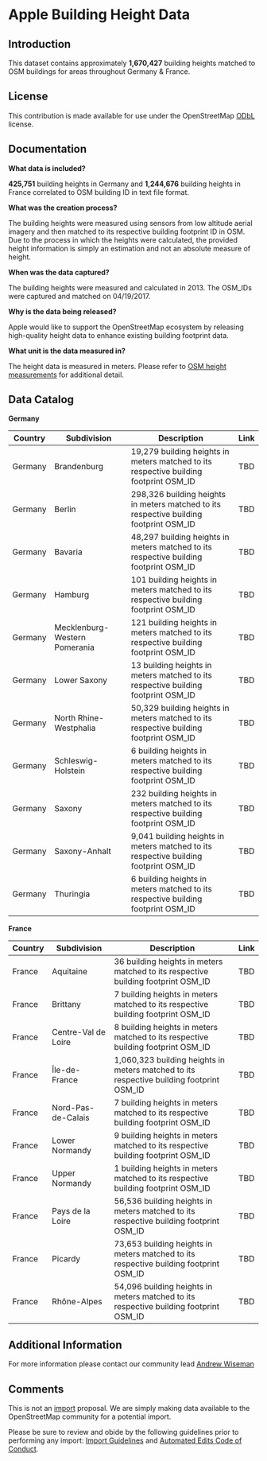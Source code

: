 # Apple Building Height Data


## Introduction

This dataset contains approximately **1,670,427** building heights matched to OSM buildings for areas throughout Germany & France. 

## License

This contribution is made available for use under the OpenStreetMap [ODbL](https://opendatacommons.org/licenses/odbl/) license.


## Documentation

**What data is included?**

**425,751** building heights in Germany and **1,244,676** building heights in France correlated to OSM building ID in text file format. 

**What was the creation process?**

The building heights were measured using sensors from low altitude aerial imagery and then matched to its respective building footprint ID in OSM.  Due to the process in which the heights were calculated, the provided height information is simply an estimation and not an absolute measure of height.  

**When was the data captured?**

The building heights were measured and calculated in 2013.  The OSM_IDs were captured and matched on 04/19/2017.  

**Why is the data being released?**

Apple would like to support the OpenStreetMap ecosystem by releasing high-quality height data to enhance existing building footprint data.

**What unit is the data measured in?**

The height data is measured in meters. Please refer to [OSM height measurements](https://wiki.openstreetmap.org/wiki/Map_Features/Units) for additional detail.  


## Data Catalog

**Germany**

| Country     | Subdivision     | Description                                                                            | Link  |
| ------------|-----------------|----------------------------------------------------------------------------------------|-------|
| Germany     | Brandenburg     | 19,279 building heights in meters matched to its respective building footprint OSM_ID  | TBD   |
| Germany     | Berlin          | 298,326 building heights in meters matched to its respective building footprint OSM_ID | TBD   |
| Germany     | Bavaria         | 48,297 building heights in meters matched to its respective building footprint OSM_ID | TBD   |
| Germany     | Hamburg         | 101 building heights in meters matched to its respective building footprint OSM_ID | TBD   |
| Germany     | Mecklenburg-Western Pomerania | 121 building heights in meters matched to its respective building footprint OSM_ID|TBD|
| Germany     | Lower Saxony	  | 13 building heights in meters matched to its respective building footprint OSM_ID | TBD   |
| Germany     | North Rhine-Westphalia | 50,329 building heights in meters matched to its respective building footprint OSM_ID | TBD   |
| Germany     | Schleswig-Holstein | 6 building heights in meters matched to its respective building footprint OSM_ID | TBD   |
| Germany     | Saxony | 232 building heights in meters matched to its respective building footprint OSM_ID | TBD   |
| Germany     | Saxony-Anhalt | 9,041 building heights in meters matched to its respective building footprint OSM_ID | TBD   |
| Germany     | Thuringia | 6 building heights in meters matched to its respective building footprint OSM_ID | TBD   |                                                               

**France**

| Country     | Subdivision     | Description                                                                        | Link  |
| ------------|-----------------|------------------------------------------------------------------------------------|-------|
| France      | Aquitaine       | 36 building heights in meters matched to its respective building footprint OSM_ID | TBD   |
| France      | Brittany        | 7 building heights in meters matched to its respective building footprint OSM_ID | TBD   |
| France      | Centre-Val de Loire | 8 building heights in meters matched to its respective building footprint OSM_ID | TBD   |
| France      | Île-de-France   | 1,060,323 building heights in meters matched to its respective building footprint OSM_ID | TBD   |
| France      | Nord-Pas-de-Calais | 7 building heights in meters matched to its respective building footprint OSM_ID | TBD   |
| France      | Lower Normandy  | 9 building heights in meters matched to its respective building footprint OSM_ID | TBD   |
| France      | Upper Normandy  | 1 building heights in meters matched to its respective building footprint OSM_ID | TBD   |
| France      | Pays de la Loire| 56,536 building heights in meters matched to its respective building footprint OSM_ID | TBD   |
| France      | Picardy  | 73,653 building heights in meters matched to its respective building footprint OSM_ID | TBD   |
| France      | Rhône-Alpes  | 54,096 building heights in meters matched to its respective building footprint OSM_ID | TBD   |


## Additional Information

For more information please contact our community lead [Andrew Wiseman](https://www.openstreetmap.org/user/Marion%20Barry)


## Comments
This is not an [import](https://wiki.openstreetmap.org/wiki/Import) proposal.  We are simply making data available to the OpenStreetMap community for a potential import.  

Please be sure to review and obide by the following guidelines prior to performing any import: [Import Guidelines](https://wiki.openstreetmap.org/wiki/Import/Guidelines) and [Automated Edits Code of Conduct](https://wiki.openstreetmap.org/wiki/Automated_Edits_code_of_conduct).

